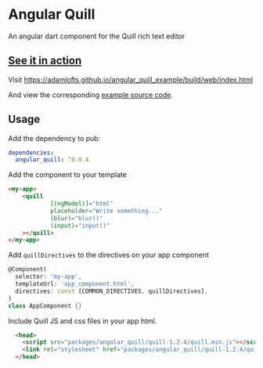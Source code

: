 # Angular Quill

An angular dart component for the Quill rich text editor

## [See it in action](https://adamlofts.github.io/angular_quill_example/build/web/index.html) 

Visit https://adamlofts.github.io/angular_quill_example/build/web/index.html

And view the corresponding [example source code](https://github.com/adamlofts/angular_quill_example/blob/master/web/app_component.html). 

## Usage

Add the dependency to pub:

```yaml
dependencies:
  angular_quill: ^0.0.4
```

Add the component to your template

```html
<my-app>
    <quill
            [(ngModel)]="html"
            placeholder="Write something..."
            (blur)="blur()"
            (input)="input()"
    ></quill>
</my-app>

```

Add `quillDirectives` to the directives on your app component

```dart
@Component(
  selector: 'my-app',
  templateUrl: 'app_component.html',
  directives: const [COMMON_DIRECTIVES, quillDirectives],
)
class AppComponent {}

```

Include Quill JS and css files in your app html.

```html
  <head>
    <script src="packages/angular_quill/quill-1.2.4/quill.min.js"></script>
    <link rel="stylesheet" href="packages/angular_quill/quill-1.2.4/quill.snow.css">
  </head>
```